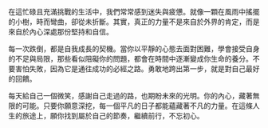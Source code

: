 在這忙碌且充滿挑戰的生活中，我們常常感到迷失與疲憊。就像一顆在風雨中搖擺的小樹，時而彎曲，卻從未折斷。其實，真正的力量不是來自於外界的肯定，而是來自於內心深處那份堅持和自信。

每一次跌倒，都是自我成長的契機。當你以平靜的心態去面對困難，學會接受自身的不足與局限，那些看似阻礙你的問題，都會在時間中逐漸變成你生命的養分。不要害怕失敗，因為它是通往成功的必經之路。勇敢地跨出第一步，就是對自己最好的回饋。

每天給自己一個微笑，感謝自己走過的路，也期盼未來的光明。你的內心，藏著無限的可能。只要你願意深挖，每一個平凡的日子都能蘊藏著不凡的力量。在這條人生的旅途上，願你找到屬於自己的節奏，繼續前行，不忘初心。